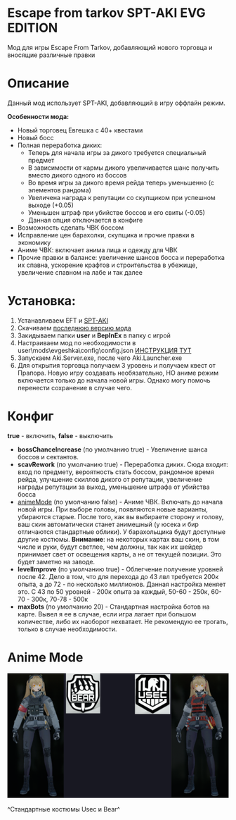 # Escape from tarkov SPT-AKI EVG EDITION
Мод для игры Escape From Tarkov, добавляющий нового торговца и вносящие различные правки

# Описание
Данный мод использует SPT-AKI, добавляющий в игру оффлайн режим.

**Особенности мода:**
- Новый торговец Евгешка с 40+ квестами
- Новый босс
- Полная переработка диких:
  - Теперь для начала игры за дикого требуется специальный предмет
  - В зависимости от кармы дикого увеличивается шанс получить вместо дикого одного из боссов
  - Во время игры за дикого время рейда теперь уменьшенно (с элементов рандома)
  - Увеличена награда к репутации со скупщиком при успешном выходе (+0.05)
  - Уменьшен штраф при убийстве боссов и его свиты (-0.05)
  - Данная опция отключается в конфиге
- Возможность сделать ЧВК боссом
- Исправление цен барахолки, скупщика и прочие правки в экономику
- Аниме ЧВК: включает анима лица и одежду для ЧВК
- Прочие правки в балансе: увеличение шансов босса и переработка их спавна, ускорение крафтов и строительства в убежище, увеличение спавном на лабе и так далее

# Установка:
1. Устанавливаем EFT и [SPT-AKI](https://hub.sp-tarkov.com/doc/entry/49-a-comprehensive-step-by-step-guide-to-installing-spt-aki-properly/)
2. Скачиваем [последнюю версию мода](https://github.com/larn503/Escape-From-Tarkov-EVG/releases/latest)
3. Закидываем папки **user** и **BepInEx** в папку с игрой
4. Настраиваем мод по необходимости в user\mods\evgeshka\config\config.json [ИНСТРУКЦИЯ ТУТ](https://github.com/larn503/Escape-From-Tarkov-EVG#%D0%BA%D0%BE%D0%BD%D1%84%D0%B8%D0%B3)
5. Запускаем Aki.Server.exe, после чего Aki.Launcher.exe
6. Для открытия торговца получаем 3 уровень и получаем квест от Прапора.
Новую игру создавать необязательно, НО аниме режим включается только до начала новой игры. Однако могу помочь перенести сохранение в случае чего.

# Конфиг
**true** - включить, **false** - выключить
- **bossChanceIncrease** (по умолчанию true) - Увеличение шанса боссов и сектантов.
- **scavRework** (по умолчанию true) - Переработка диких. Сюда входит: вход по предмету, вероятность стать боссом, рандомное время рейда, улучшение скиллов дикого от репутации, увеличение награды репутации за выход, уменьшение штрафа от убийства босса
- [animeMode](https://github.com/larn503/Escape-From-Tarkov-EVG#anime-mode) (по умолчанию false) - Аниме ЧВК. Включать до начала новой игры. При выборе головы, появляются новые варианты, убираются старые. После того, как вы выбираете сторону и голову, ваш скин автоматически станет анимешный (у юсека и бир отличаются стандартные облики). У барахольщика будут доступные другие костюмы. **Внимание**: на некоторых картах ваш скин, в том числе и руки, будут светлее, чем должны, так как их шейдер принимает свет от освещения карты, а не от текущей позиции. Это будет заметно на заводе.
- **levelImprove** (по умолчанию true) - Облегчение получение уровней после 42. Дело в том, что для перехода до 43 лвл требуется 200к опыта, а до 72 - по несколько миллионов. Данная настройка меняет это. С 43 по 50 уровней - 200к опыта за каждый, 50-60 - 250к, 60-70 - 300к, 70-78 - 500к
- **maxBots** (по умолчанию 20) - Стандартная настройка ботов на карте. Вывел я ее в случае, если игра лагает при большом количестве, либо их наоборот нехватает. Не рекомендую ее трогать, только в случае необходимости.

# Anime Mode
![This is an image](animeMode.png)

^Стандартные костюмы Usec и Bear^
